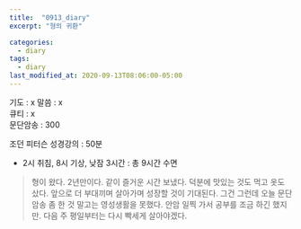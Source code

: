 ```yaml
---
title:  "0913_diary"
excerpt: "형의 귀환"

categories:
  - diary
tags:
  - diary
last_modified_at: 2020-09-13T08:06:00-05:00
---
```


기도 : x
말씀 : x  
큐티 : x  
문단암송 : 300 
  
조던 피터슨 성경강의 : 50분

-  2시 취침, 8시 기상, 낮잠 3시간 : 총 9시간 수면  

> 형이 왔다. 2년만이다. 같이 즐거운 시간 보냈다. 덕분에 맛있는 것도 먹고 옷도 샀다. 앞으로 더 부대끼며 살아가며 성장할 것이 기대된다. 그건 그런데 오늘 문단암송 좀 한 것 말고는 영성생활을 못했다. 안암 일찍 가서 공부를 조금 하긴 했지만. 다음 주 평일부터는 다시 빡세게 살아야겠다.